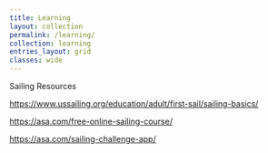 ```yaml
---
title: Learning
layout: collection
permalink: /learning/
collection: learning
entries_layout: grid
classes: wide
---
```

Sailing Resources

https://www.ussailing.org/education/adult/first-sail/sailing-basics/

https://asa.com/free-online-sailing-course/

https://asa.com/sailing-challenge-app/


